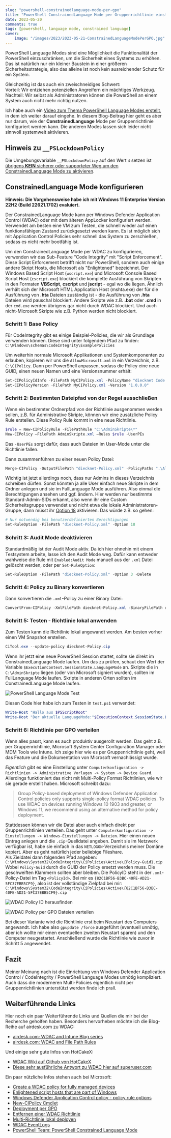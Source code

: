 ```yaml
---
slug: "powershell-constrainedlanguage-mode-per-gpo"
title: "PowerShell ConstrainedLanguage Mode per Gruppenrichtlinie einstellen"
date: 2023-05-20
comments: true
tags: [powershell, language mode, constrained language]
cover: 
    image: "/images/2023/2023-05-21-ConstrainedLanguageModePerGPO.jpg"
---
```

PowerShell Language Modes sind eine Möglichkeit die Funktionalität der PowerShell einzuschränken, um die Sicherheit eines Systems zu erhöhen. Das ist natürlich nur ein kleiner Baustein in einer größeren Sicherheitsstrategie, also das alleine ist noch kein ausreichender Schutz für ein System.

Gleichzeitig ist das auch ein zweischneidiges Schwert:  
Vorteil: Wir entziehen potenziellen Angreifern ein mächtiges Werkzeug.  
Nachteil: Wir selbst als Administratoren können die PowerShell an einem System auch nicht mehr richtig nutzen.

Ich habe auch ein [Video zum Thema PowerShell Language Modes erstellt](https://www.youtube.com/watch?v=WmgwybaNwjg), in dem ich weiter darauf eingehe. In diesem Blog-Beitrag hier geht es aber nur darum, wie der **ConstrainedLanguage** Mode per Gruppenrichtlinie konfiguriert werden kann. Die anderen Modes lassen sich leider nicht sinnvoll systemweit aktivieren.

## Hinweis zu `__PSLockdownPolicy`

Die Umgebungsvariable `__PSLockdownPolicy` auf den Wert `4` setzen ist [übrigens **KEIN** sicherer oder supporteter Weg um den ConstrainedLanguage Mode zu aktivieren](https://devblogs.microsoft.com/powershell/powershell-constrained-language-mode/).

## ConstrainedLanguage Mode konfigurieren

**Hinweis: Die Vorgehensweise habe ich mit Windows 11 Enterprise Version 22H2 (Build 22621.1702) evaluiert.**

Der ConstrainedLanguage Mode kann per Windows Defender Application Control (WDAC) oder mit dem älteren AppLocker konfiguriert werden.
Verwendet am besten eine VM zum Testen, die schnell wieder auf einen funktionsfähigen Zustand zurückgesetzt werden kann. Es ist möglich sich mit Application Control Policies sehr schnell das System zu zerschießen, sodass es nicht mehr bootfähig ist.

Um den ConstrainedLanguage Mode per WDAC zu konfigurieren, verwenden wir das Sub-Feature "Code Integrity" mit "Script Enforcement". Diese Script Enforcement betrifft nicht nur PowerShell, sondern auch einige andere Skript Hosts, die Microsoft als "Enlightened" bezeichnet. Der Windows Based Script Host (`wscript.exe`) und Microsoft Console Based Script Host (`cscript.exe`) blockiert die komplette Ausführung von Skripten in den Formaten **VBScript**, **cscript** und **jscript** - egal wo die liegen.
Ähnlich verhält sich der Microsoft HTML Application Host (mshta.exe) der für die Ausführung von **.hta** Dateien zuständig ist - die Ausführung von **.hta** Dateien wird pauschal blockiert. Andere Skripte wie z.B. **.bat** oder **.cmd** in der `cmd.exe` werden übrigens gar nicht durch WDAC blockiert. Und auch nicht-Microsoft Skripte wie z.B. Python werden nicht blockiert.

### Schritt 1: Base Policy

Für CodeIntegrity gibt es einige Beispiel-Policies, die wir als Grundlage verwenden können. Diese sind unter folgendem Pfad zu finden:
`C:\Windows\schemas\CodeIntegrity\ExamplePolicies`

Um weiterhin normale Microsoft Applikationen und Systemkomponenten zu erlauben, kopieren wir uns die `AllowMicrosoft.xml` in ein Verzeichnis, z.B. `C:\CIPolicy`. Dann per PowerShell anpassen, sodass die Policy eine neue GUID, einen neuen Namen und eine Versionsnummer erhält:

```ps1
Set-CIPolicyIdInfo -FilePath MyCIPolicy.xml -PolicyName "diecknet Code Integrity" -ResetPolicyID
Set-CIPolicyVersion -FilePath MyCIPolicy.xml -Version "1.0.0.0"
```

### Schritt 2: Bestimmten Dateipfad von der Regel ausschließen

Wenn ein bestimmter Ordnerpfad von der Richtlinie ausgenommen werden sollen, z.B. für Administrative Skripte, können wir eine zusätzliche Policy Rule erstellen. Diese Policy Rule kommt in eine neue Richtlinie.

```ps1
$rule = New-CIPolicyRule -FilePathRule "C:\AdminSkripte\*"
New-CIPolicy –FilePath AdminSkripte.xml –Rules $rule -UserPEs
```

Das `-UserPEs` sorgt dafür, dass auch Dateien im User-Mode unter die Richtlinie fallen.

Dann zusammenführen zu einer neuen Policy Datei:

```ps1
Merge-CIPolicy -OutputFilePath "diecknet-Policy.xml" -PolicyPaths ".\AllowMicrosoft.xml",".\AdminSkripte.xml"
```

Wichtig ist jetzt allerdings noch, dass nur Admins in dieses Verzeichnis schreiben dürfen. Sonst könnten ja alle User einfach neue Skripte in dem Ordner anlegen und sie im FullLanguage Mode ausführen.
Also einmal die Berechtigungen ansehen und ggf. ändern. Hier werden nur bestimmte Standard-Admin-SIDs erkannt, also wenn ihr eine Custom Sicherheitsgruppe verwendet und nicht etwa die lokale Administratoren-Gruppe, dann müsst ihr [Option 18](https://learn.microsoft.com/en-us/windows/security/threat-protection/windows-defender-application-control/select-types-of-rules-to-create#table-1-windows-defender-application-control-policy---policy-rule-options) aktivieren. Das würde z.B. so gehen:

```ps1
# Nur notwendig bei benutzerdefinierten Berechtigungen
Set-RuleOption -FilePath "diecknet-Policy.xml" -Option 18
```

### Schritt 3: Audit Mode deaktivieren

Standardmäßig ist der Audit Mode aktiv. Da ich hier ohnehin mit einem Testsystem arbeite, lasse ich den Audit Mode weg.
Dafür kann entweder wahlweise die Rule mit `Enabled:Audit Mode` manuell aus der `.xml` Datei gelöscht werden, oder per `Set-RuleOption`:

```ps1
Set-RuleOption -FilePath "diecknet-Policy.xml" -Option 3 -Delete
```

### Schritt 4: Policy zu Binary konvertieren

Dann konvertieren die `.xml`-Policy zu einer Binary Datei:

```ps1
ConvertFrom-CIPolicy -XmlFilePath diecknet-Policy.xml -BinaryFilePath diecknet-Policy.cip
```

### Schritt 5: Testen - Richtlinie lokal anwenden

Zum Testen kann die Richtlinie lokal angewandt werden. Am besten vorher einen VM Snapshot erstellen.

```ps1
CiTool.exe --update-policy diecknet-Policy.cip
```

Wenn ihr jetzt eine neue PowerShell Session startet, sollte sie direkt im ConstrainedLanguage Mode laufen. Um das zu prüfen, schaut den Wert der Variable `$ExecutionContext.SessionState.LanguageMode` an. Skripte die in `C:\AdminSkripte` liegen (oder von Microsoft signiert wurden), sollten im FullLanguage Mode laufen. Skripte in anderen Orten sollten im ConstrainedLanguage Mode laufen.

![PowerShell Language Mode Test](/images/2023/2023-05-20-PSLanguageModeTest.jpg)

Diesen Code hier habe ich zum Testen in `test.ps1` verwendet:

```ps1
Write-Host "Hallo aus $PSScriptRoot"
Write-Host "Der aktuelle LanguageMode:"$ExecutionContext.SessionState.LanguageMode
```

### Schritt 6: Richtlinie per GPO verteilen

Wenn alles passt, kann es auch produktiv ausgerollt werden. Das geht z.B. per Gruppenrichtlinie, Microsoft System Center Configuration Manager oder MDM Tools wie Intune. Ich zeige hier wie es per Gruppenrichtlinie geht, weil das Feature und die Dokumentation von Microsoft vernachlässigt wurde.

*Eigentlich* gibt es eine Einstellung unter `Computerkonfiguration -> Richtlinien -> Administrative Vorlagen -> System -> Device Guard`. Allerdings funktioniert das nicht mit Multi-Policy Format Richtlinien, wie wir sie gerade erstellt haben. Microsoft schreibt dazu:

> Group Policy-based deployment of Windows Defender Application Control policies only supports single-policy format WDAC policies. To use WDAC on devices running Windows 10 1903 and greater, or Windows 11, we recommend using an alternative method for policy deployment.

Stattdessen können wir die Datei aber auch einfach direkt per Gruppenrichtlinien verteilen. Das geht unter `Computerkonfiguration -> Einstellungen -> Windows-Einstellungen -> Dateien`. Hier einen neuen Eintrag anlegen und die `.cip`-Quelldatei angeben. Damit sie im Netzwerk verfügbar ist, habe sie einfach in das `NETLOGON`-Verzeichnis meiner Domäne kopiert. Aber es geht natürlich jeder beliebige Fileshare.  
Als Zieldatei dann folgenden Pfad angeben: `C:\Windows\System32\CodeIntegrity\CiPolicies\Active\{Policy-Guid}.cip`
Wobei `Policy-Guid` durch die GUID der Policy ersetzt werden muss. Die geschweiften Klammern sollten aber bleiben. Die PolicyID steht in der `.xml`-Policy-Datei im Tag `<PolicyId>`. Bei mir es `{82C1BF56-B3BC-40FE-AD21-5FC37EBB5CF9}`, also ist der vollständige Zielpfad bei mir: `C:\Windows\System32\CodeIntegrity\CiPolicies\Active\{82C1BF56-B3BC-40FE-AD21-5FC37EBB5CF9}.cip`

![WDAC Policy ID herausfinden](/images/2023/2023-05-20-WDAC-PolicyID.jpg)

![WDAC Policy per GPO Dateien verteilen](/images/2023/2023-05-20_GPO_File.jpg)

Bei dieser Variante wird die Richtlinie erst beim Neustart des Computers angewandt. Ich habe also `gpupdate /force` ausgeführt (eventuell unnötig, aber ich wollte mir einen eventuellen zweiten Neustart sparen) und den Computer neugestartet. Anschließend wurde die Richtlinie wie zuvor in Schritt 5 angewendet.

## Fazit

Meiner Meinung nach ist die Einrichtung von Windows Defender Application Control / CodeIntegrity / PowerShell Language Modes unnötig kompliziert. Auch dass die moderneren Multi-Policies eigentlich nicht per Gruppenrichtlinien unterstützt werden finde ich prall.

## Weiterführende Links

Hier noch ein paar Weiterführende Links und Quellen die mir bei der Recherche geholfen haben. Besonders hervorheben möchte ich die Blog-Reihe auf airdesk.com zu WDAC:

- [airdesk.com: WDAC and Intune Blog series](https://airdesk.com/2019/11/mdac-and-intune-blog-series/)
- [airdesk.com: WDAC and File Path Rules](https://airdesk.com/2019/11/mdac-and-path-rules/)

Und einige sehr gute Infos von HotCakeX:

- [WDAC Wiki auf Github von HotCakeX](https://github.com/HotCakeX/Harden-Windows-Security/wiki/Introduction)
- [Diese sehr ausführliche Antwort zu WDAC hier auf superuser.com](https://superuser.com/questions/1741554/i-cant-get-windows-defender-application-control-policy-working-in-windows-11/1771065#1771065)

Ein paar nützliche Infos stehen auch bei Microsoft:

- [Create a WDAC policy for fully managed devices](https://learn.microsoft.com/en-us/windows/security/threat-protection/windows-defender-application-control/create-wdac-policy-for-fully-managed-devices)
- [Enlightened script hosts that are part of Windows](https://learn.microsoft.com/en-us/windows/security/threat-protection/windows-defender-application-control/design/script-enforcement#enlightened-script-hosts-that-are-part-of-windows)
- [Windows Defender Application Control policy - policy rule options](https://learn.microsoft.com/en-us/windows/security/threat-protection/windows-defender-application-control/select-types-of-rules-to-create#table-1-windows-defender-application-control-policy---policy-rule-options)
- [New-CIPolicy Cmdlet](https://learn.microsoft.com/en-us/powershell/module/configci/new-cipolicy?view=windowsserver2022-ps)
- [Deployment per GPO](https://learn.microsoft.com/en-us/windows/security/threat-protection/windows-defender-application-control/deployment/deploy-windows-defender-application-control-policies-using-group-policy)
- [Entfernen einer WDAC Richtlinie](https://learn.microsoft.com/en-us/windows/security/threat-protection/windows-defender-application-control/disable-windows-defender-application-control-policies)
- [Multi-Richtlinie lokal deployen](https://learn.microsoft.com/en-us/windows/security/threat-protection/windows-defender-application-control/deploy-multiple-windows-defender-application-control-policies)
- [WDAC EventLogs](https://learn.microsoft.com/en-us/windows/security/threat-protection/windows-defender-application-control/event-id-explanations)
- [PowerShell Team: PowerShell Constrained Language Mode](https://devblogs.microsoft.com/powershell/powershell-constrained-language-mode/)
